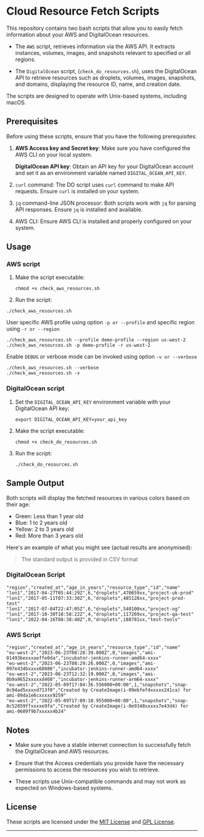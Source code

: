 # Cloud Resource Fetch Scripts

This repository contains two bash scripts that allow you to easily fetch information
about your AWS and DigitalOcean resources.

- The `AWS` script, retrieves information via the AWS API. It extracts instances,
volumes, images, and snapshots relevant to specified or all regions.

- The `DigitalOcean` script, (`check_do_resources.sh`), uses the DigitalOcean API
to retrieve resources such as droplets, volumes, images, snapshots, and domains,
displaying the resource ID, name, and creation date.

The scripts are designed to operate with Unix-based systems, including macOS.

## Prerequisites

Before using these scripts, ensure that you have the following prerequisites:

1. **AWS Access key and Secret key**: Make sure you have configured the AWS CLI
on your local system.

   **DigitalOcean API key**: Obtain an API key for your DigitalOcean account and
   set it as an environment variable named `DIGITAL_OCEAN_API_KEY`.

2. `curl` command: The DO script uses `curl` command to make API requests.
Ensure `curl` is installed on your system.

3. `jq` command-line JSON processor: Both scripts work with `jq` for parsing API responses.
Ensure `jq` is installed and available.

4. AWS CLI: Ensure AWS CLI is installed and properly configured on your system.

## Usage

### AWS script

1. Make the script executable:

   ```shell
   chmod +x check_aws_resources.sh
   ```

2. Run the script:

```shell
./check_aws_resources.sh

```

   User specific AWS profile using option `-p or --profile` and specific region
   using `-r or --region`

```shell
./check_aws_resources.sh --profile demo-profile --region us-west-2
./check_aws_resources.sh -p demo-profile -r us-west-2
```

   Enable `DEBUG` or verbose mode can be invoked using option `-v or --verbose`

```shell
./check_aws_resources.sh --verbose
./check_aws_resources.sh -v
```

### DigitalOcean script

1. Set the `DIGITAL_OCEAN_API_KEY` environment variable with your DigitalOcean API key:

   ```shell
   export DIGITAL_OCEAN_API_KEY=your_api_key
   ```

2. Make the script executable:

   ```shell
   chmod +x check_do_resources.sh
   ```

3. Run the script:

   ```shell
   ./check_do_resources.sh
   ```

## Sample Output

Both scripts will display the fetched resources in various colors based on their age:

- Green: Less than 1 year old
- Blue: 1 to 2 years old
- Yellow: 2 to 3 years old
- Red: More than 3 years old

Here's an example of what you might see (actual results are anonymised):

> The standard output is provided in CSV format

### DigitalOcean Script

```csv
"region","created_at","age_in_years","resource_type","id","name"
"lon1","2017-04-27T05:44:29Z",6,"droplets",470659xx,"project-uk-prod"
"lon1","2017-05-11T07:33:30Z",6,"droplets",485128xx,"project-prod-test"
"lon1","2017-07-04T22:47:05Z",6,"droplets",540100xx,"project-ng"
"lon1","2017-10-30T18:58:22Z",4,"droplets",117269xx,"project-qa-test"
"lon1","2022-04-16T08:38:40Z",0,"droplets",188781xx,"test-tools"
```

### AWS Script

```csv
"region","created_at","age_in_years","resource_type","id","name"
"eu-west-2","2023-06-23T08:28:39.000Z",0,"images","ami-01493bexxxaeffe0da","incubator-jenkins-runner-amd64-xxxx"
"eu-west-2","2023-06-23T08:29:26.000Z",0,"images","ami-097e434bxxxx68886","incubator-jenkins-runner-amd64-xxxx"
"eu-west-2","2023-06-23T12:32:19.000Z",0,"images","ami-0b9a9652xxxxxd460","incubator-jenkins-runner-arm64-xxxx"
"eu-west-2","2022-05-09T17:04:36.556000+00:00",1,"snapshots","snap-0c94ad5xxxxd713f0","Created by CreateImage(i-09ebfef4xxxxx241ca) for ami-09da1e6cxxxxx9259"
"eu-west-2","2022-05-09T17:09:10.955000+00:00",1,"snapshots","snap-0c52859ffxxxxe9fa","Created by CreateImage(i-0e9348xxxxx7e43d4) for ami-0609f9b7xxxxx4b24"
```

## Notes

- Make sure you have a stable internet connection to successfully fetch
the DigitalOcean and AWS resources.

- Ensure that the Access credentials you provide have the necessary permissions
to access the resources you wish to retrieve.

- These scripts use Unix-compatible commands and may not work as expected
on Windows-based systems.

## License

These scripts are licensed under the [MIT License](https://opensource.org/licenses/MIT)
and [GPL License](https://www.gnu.org/licenses/gpl-3.0.html).

---
